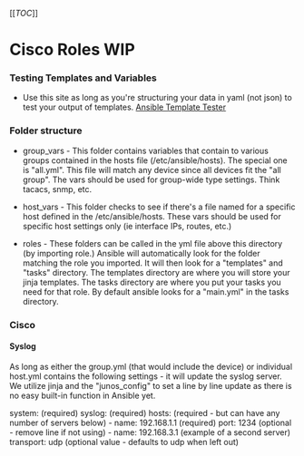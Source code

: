 [[_TOC_]]

# Cisco Roles WIP
### Testing Templates and Variables
- Use this site as long as you're structuring your data in yaml (not json) to test your output of templates.
[Ansible Template Tester](https://ansible.sivel.net/test/)

### Folder structure
- group_vars -  This folder contains variables that contain to various groups contained in the hosts file (/etc/ansible/hosts).  The special one is "all.yml".  This file will match any device since all devices fit the "all group".  The vars should be used for group-wide type settings.  Think tacacs, snmp, etc.

- host_vars -  This folder checks to see if there's a file named for a specific host defined in the /etc/ansible/hosts.  These vars should be used for specific host settings only (ie interface IPs, routes, etc.)

- roles - These folders can be called in the yml file above this directory (by importing role.)  Ansible will automatically look for the folder matching the role you imported.  It will then look for a "templates" and "tasks" directory.  The templates directory are where you will store your jinja templates.  The tasks directory are where you put your tasks you need for that role.  By default ansible looks for a "main.yml" in the tasks directory.

### Cisco

#### Syslog
As long as either the group.yml (that would include the device) or individual host.yml contains the following settings - it will update the syslog server.  We utilize jinja and the "junos_config" to set a line by line update as there is no easy built-in function in Ansible yet.

system:         (required)
  syslog:       (required)
    hosts:      (required - but can have any number of servers below)
      - name: 192.168.1.1       (required)
        port: 1234              (optional - remove line if not using)
      - name: 192.168.3.1       (example of a second server)
        transport: udp          (optional value - defaults to udp when left out)